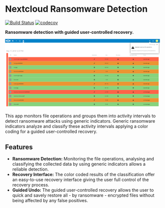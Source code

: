 # Nextcloud Ransomware Detection
[![Build Status](https://travis-ci.com/ilovemilk/ransomware_detection.svg?branch=master)](https://travis-ci.com/ilovemilk/ransomware_detection)
[![codecov](https://codecov.io/gh/ilovemilk/ransomware_detection/branch/master/graph/badge.svg)](https://codecov.io/gh/ilovemilk/ransomware_detection)

**Ransomware detection with guided user-controlled recovery.**

![](screenshots/goldeneye-0.2.2.png)

This app monitors file operations and groups them into activity intervals to detect ransomware attacks using generic indicators.
Generic ransomware indicators analyze and classify these activity intervals applying a color coding for a guided user-controlled recovery.

## Features

* **Ransomware Detection:** Monitoring the file operations, analysing and classifying the collected data by using generic indicators allows a reliable detection.
* **Recovery Interface:**  The color coded results of the classification offer an easy-to-use recovery interface giving the user full control of the recovery process.
* **Guided Undo:** The guided user-controlled recovery allows the user to quick and savely restore all - by ransomware - encrypted files without being affected by any false positives.
